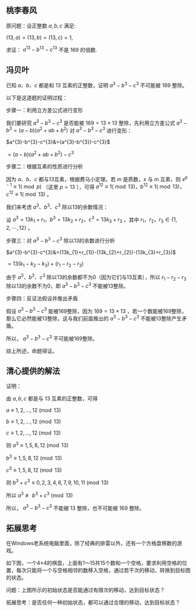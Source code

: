 ## 桃李春风

原问题：设正整数 $a,b,c$ 满足:

$(13,a)=(13,b)=(13,c)=1,$

求证： $a^{13}-b^{13}-c^{13}$ 不是 $169$ 的倍数.

## 冯贝叶

已知 $a、b、c$ 都是和 13 互素的正整数，证明 $a^3-b^3- c^3$ 不可能被 169 整除。

以下是这道题的证明过程：
 
步骤一：利用立方差公式进行变形
 
我们要研究 $a^{3}-b^{3}-c^{3}$ 是否能被 $169 = 13\times13$ 整除，先利用立方差公式 $a^{3} - b^{3}=(a - b)(a^{2}+ab + b^{2})$ 对 $a^{3}-b^{3}-c^{3}$ 进行变形：
 
$a^{3}-b^{3}-c^{3}&=(a^{3}-b^{3})-c^{3}$

$=(a - b)(a^{2}+ab + b^{2})-c^{3}$
 
步骤二：根据互素的性质进行分析
 
因为 $a、b、c$ 都与13互素，根据费马小定理，若 $m$ 是质数，$x$ 与 $m$ 互素，则 $x^{p - 1}\equiv1(\bmod p)$ （这里 $p = 13$ ），可得 $a^{12}\equiv1(\bmod 13)，b^{12}\equiv1(\bmod 13)，c^{12}\equiv1(\bmod 13)$ 。
 
我们来考虑 $a^{3}、b^{3}、c^{3}$ 除以13的余数情况：

设 $a^{3}=13k_{1}+r_{1}，b^{3}=13k_{2}+r_{2}，c^{3}=13k_{3}+r_{3}$ ，其中 $r_{1}，r_{2}，r_{3}\in\{1,2,\cdots,12\}$ 。
 
步骤三：对 $a^{3}-b^{3}-c^{3}$ 除以13的余数进行分析
 
$a^{3}-b^{3}-c^{3}&=(13k_{1}+r_{1})-(13k_{2}+r_{2})-(13k_{3}+r_{3})$

$=13(k_{1}-k_{2}-k_{3})+(r_{1}-r_{2}-r_{3})$
 
由于 $a^{3}、b^{3}、c^{3}$ 除以13的余数都不为0（因为它们与13互素），所以 $r_{1}-r_{2}-r_{3}$ 除以13的余数不为0，即 $a^{3}-b^{3}-c^{3}$ 不能被13整除。
 
步骤四：反证法假设并推出矛盾
 
假设 $a^{3}-b^{3}-c^{3}$ 能被169整除，因为 $169 = 13\times13$ ，若一个数能被169整除，那么它必然能被13整除，这与我们前面推出的 $a^{3}-b^{3}-c^{3}$ 不能被13整除产生矛盾。
 
所以， $a^{3}-b^{3}-c^{3}$ 不可能被169整除。

综上所述，命题得证。

## 清心提供的解法

证明：

由 $a,b,c$ 都是与 $13$ 互素的正整数，可得

$a\equiv 1,2,...,12\pmod {13}$

$b\equiv 1,2,...,12\pmod {13}$

$c\equiv 1,2,...,12\pmod {13}$

则 $a^3\equiv 1,5,8,12\pmod {13}$

$b^3\equiv 1,5,8,12\pmod {13}$

$c^3\equiv 1,5,8,12\pmod {13}$

则 $b^3+c^3\equiv 0,2,3,4,6,7,9,10,11\pmod {13}$

所以 $a^3\not\equiv b^3+c^3\pmod {13}$

所以， $a^{3}-b^{3}-c^{3}$ 不能被 $13$ 整除，也不可能被 $169$ 整除。

## 拓展思考

在Windows老系统电脑里面，除了经典的排雷以外，还有一个方格盘移数的游戏。

如下图，一个4×4的棋盘，上面有1～15共15个数和一个空格，要求利用空格的位置，每次只能将一个与空格相邻的数移入空格，通过若干次的移动，转换到目标图的状态。

问题：上图所示的初始状态是否能通过有限次的移动，达到目标状态​？

拓展思考：是否任何一种初始状态，都可以通过合理的移动，达到目标状态？
